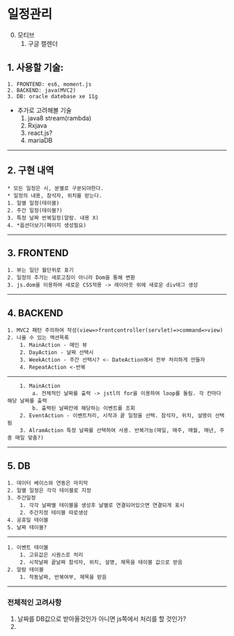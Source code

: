 일정관리
===

0. 모티브
	1. 구글 캘렌더

## 1. 사용할 기술:
	1. FRONTEND: es6, moment.js
	2. BACKEND: java(MVC2)
	3. DB: oracle datebase xe 11g

* 추가로 고려해볼 기술
	1. java8 stream(rambda)
	2. Rxjava
	3. react.js?
	4. mariaDB

---

## 2. 구현 내역
	* 모든 일정은 시, 분별로 구분되야한다.
	* 일정의 내용, 참석자, 위치를 받는다.
	1. 일별 일정(테이블) 
	2. 주간 일정(테이블?)
	3. 특정 날짜 반복일정(알람. 내용 X)
	4. *옵션더보기(페이지 생성필요)

---

## 3. FRONTEND
	1. 뷰는 일단 월단위로 표기
	2. 일정의 추가는 새로고침이 아니라 Dom을 통해 변환
	3. js.dom을 이용하여 새로운 CSS적용 -> 레이아웃 위에 새로운 div태그 생성

---

## 4. BACKEND
	1. MVC2 패턴 주의하여 작성(view=>frontcontroller(servlet)=>command=>view)
	2. 나올 수 있는 액션목록
		1. MainAction - 메인 뷰
		2. DayAction - 날짜 선택시
		3. WeekAction - 주간 선택시? <- DateAction에서 전부 처리하게 만들자
		4. RepeatAction <-반복
---
		1. MainAction
			a. 전체적인 날짜를 출력 -> jstl의 for을 이용하여 loop를 돌림. 각 칸마다 해당 날짜를 출력
			b. 출력된 날짜칸에 해당하는 이벤트를 조회
		2. EventAction - 이벤트처리, 시작과 끝 일정을 선택. 참석자, 위치, 설명이 선택됨
		3. AlramAction 특정 날짜를 선택하여 사용. 반복가능(매일, 매주, 매월, 매년, 주중 매일 맞춤?)

---

## 5. DB
	1. 데이터 베이스와 연동은 마지막
	2. 일별 일정은 각각 테이블로 지정
	3. 주간일정
		1. 각각 날짜별 테이블을 생성후 날별로 연결되어있으면 연결되게 표시
		2. 주간지정 테이블 따로생성
	4. 공휴일 테이블
	5. 날짜 테이블?

---
	1. 이벤트 테이블
		1. 고유값은 시퀀스로 처리
		2. 시작날짜 끝날짜 참석자, 위치, 설명, 제목을 테이블 값으로 받음
	2. 알람 테이블
		1. 작동날짜, 반복여부, 제목을 받음 

---
### 전체적인 고려사항

1. 날짜를 DB값으로 받아올것인가 아니면 js쪽에서 처리를 할 것인가?
2. 